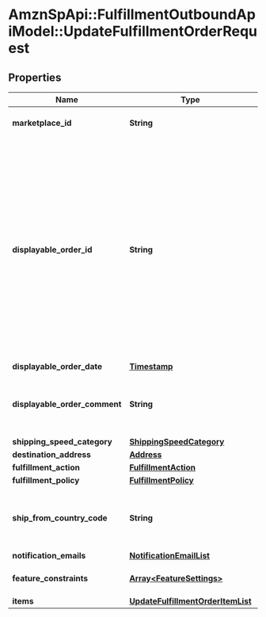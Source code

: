 # AmznSpApi::FulfillmentOutboundApiModel::UpdateFulfillmentOrderRequest

## Properties
Name | Type | Description | Notes
------------ | ------------- | ------------- | -------------
**marketplace_id** | **String** | The marketplace the fulfillment order is placed against. | [optional] 
**displayable_order_id** | **String** | A fulfillment order identifier that the seller creates. This value displays as the order identifier in recipient-facing materials such as the outbound shipment packing slip. The value of DisplayableOrderId should match the order identifier that the seller provides to the recipient. The seller can use the SellerFulfillmentOrderId for this value or they can specify an alternate value if they want the recipient to reference an alternate order identifier. | [optional] 
**displayable_order_date** | [**Timestamp**](Timestamp.md) |  | [optional] 
**displayable_order_comment** | **String** | Order-specific text that appears in recipient-facing materials such as the outbound shipment packing slip. | [optional] 
**shipping_speed_category** | [**ShippingSpeedCategory**](ShippingSpeedCategory.md) |  | [optional] 
**destination_address** | [**Address**](Address.md) |  | [optional] 
**fulfillment_action** | [**FulfillmentAction**](FulfillmentAction.md) |  | [optional] 
**fulfillment_policy** | [**FulfillmentPolicy**](FulfillmentPolicy.md) |  | [optional] 
**ship_from_country_code** | **String** | The two-character country code for the country from which the fulfillment order ships. Must be in ISO 3166-1 alpha-2 format. | [optional] 
**notification_emails** | [**NotificationEmailList**](NotificationEmailList.md) |  | [optional] 
**feature_constraints** | [**Array&lt;FeatureSettings&gt;**](FeatureSettings.md) | A list of features and their fulfillment policies to apply to the order. | [optional] 
**items** | [**UpdateFulfillmentOrderItemList**](UpdateFulfillmentOrderItemList.md) |  | [optional] 

